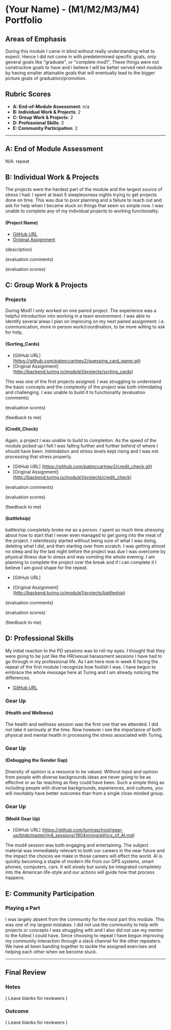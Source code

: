 # (Your Name) - (M1/M2/M3/M4) Portfolio

## Areas of Emphasis

During this module I came in blind without really understanding what to expect.  Hence I did not come in with predetermined specific goals, only general goals like "graduate", or "complete mod1",  These things were not constructive goals to have and i believe I will be better served next module by having smaller attainable goals that will eventually lead to the bigger picture goals of graduation/promotion.

## Rubric Scores

* **A: End-of-Module Assessment**: n/a
* **B: Individual Work & Projects**: 2
* **C: Group Work & Projects**: 2
* **D: Professional Skills**: 3
* **E: Community Participation**: 2

-----------------------

## A: End of Module Assessment

N/A: repeat


## B: Individual Work & Projects

The projects were the hardest part of the module and the largest source of stress I had.  I spent at least 5 sleeplessness nights trying to get projects done on time.  This was due to poor planning and a failure to reach out and ask for help when I became stuck on things that seem so simple now.  I was unable to complete any of my individual projects to working functionality.

#### (Project Name)

* [GitHub URL]()
* [Original Assignment]()

(description)

(evaluation comments)

(evaluation scores)

## C: Group Work & Projects

### Projects

During Mod1 I only worked on one paired project.  The experience was a helpful
introduction into working in a team environment.  I was able to identify several
areas I plan on improving on my next paired assignment: i.e. communication, more
in person work/coordination, to be more willing to ask for help,

#### (Sorting_Cards)

* [GitHub URL]
(https://github.com/patmccartney2/guessing_card_game.git)
* [Original Assignment]
(http://backend.turing.io/module1/projects/sorting_cards)

This was one of the first projects assigned.  I was struggling to understand the basic concepts and the complexity of the project was both intimidating and challenging.  I was unable to build it to functionality
(evaluation comments)

(evaluation scores)

(feedback to me)

#### (Credit_Check)

Again, a project I was unable to build to completion.  As the speed of the module picked up I felt I was falling further and further behind of where I should have been.  Intimidation and stress levels kept rising and I was not processing that stress properly.

* [GitHub URL]
(https://github.com/patmccartney2/credit_check.git)
* [Original Assignment]
(http://backend.turing.io/module1/projects/credit_check)

(evaluation comments)

(evaluation scores)

(feedback to me)

#### (battlehsip)

battleship completely broke me as a person.  I spent so much time stressing about how to start that I never even managed to get going into the meat of the project.  I relentlessly started without being sure of what I was doing, deleting what I did, and then starting over from scratch.  I was getting almost no sleep and by the last night before the project was due I was overcome by physical illness due to stress and was vomiting the whole evening.  I am planning to complete the project over the break and if i can complete it I believe I am good shape for the repeat.

* [GitHub URL]

* [Original Assignment]
(http://backend.turing.io/module1/projects/battleship)

(evaluation comments)

(evaluation scores)

(feedback to me)



## D: Professional Skills
My initial reaction to the PD sessions was to roll my eyes.  I thought that they were going to be just like the HR/sexual harassment sessions I have had to go through in my professional life.  As I am here now in week 6 facing the repeat of the first module I recognize how foolish I was.  I have begun to embrace the whole message here at Turing and I am already noticing the differences.


* [GitHub URL](https://github.com/turingschool/gear-up)
### Gear Up
#### (Health and Wellness)
The health and wellness session was the first one that we attended.  I did not take it seriously at the time.  Now however i see the importance of both physical and mental health in processing the stress associated with Turing.

### Gear Up
#### (Debugging the Gender Gap)
Diversity of opinion is a resource to be valued.  Without input and opinion from people with diverse backgrounds ideas are never going to be as effective or as far reaching as they could have been.  Such a simple thing as including people with diverse backgrounds, experiences, and cultures, you will inevitably have better outcomes than from a single close minded group.

### Gear Up
#### (Mod4 Gear Up)

* [GitHub URL]
(https://github.com/turingschool/gear-up/blob/master/m4_sessions/1804inning/ethics_of_AI.md)

The mod4 session was both engaging and entertaining.  The subject material was immediately relevant to both our careers in the near future and the impact the choices we make in those careers will effect the world.  AI is quickly becoming a staple of modern life from our GPS systems, smart phones, computers, cars.  It will slowly but surely be integrated completely into the American life-style and our actions will guide how that process happens.

## E: Community Participation

### Playing a Part

I was largely absent from the community for the most part this module.  This was one of my largest mistakes.  I did not use the community to help with projects or concepts I was struggling with and I also did not use my mentor to the fullest I could have.  Since choosing to repeat I have begun improving my community interaction through a slack channel for the other repeaters.  We have all been banding together to tackle the assigned exercises and helping each other when we become stuck.

------------------

## Final Review

### Notes

( Leave blanks for reviewers )

### Outcome

( Leave blanks for reviewers )
